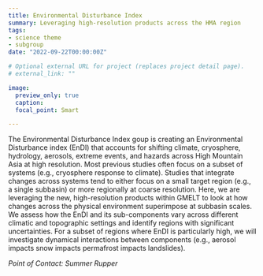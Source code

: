 ```yaml
---
title: Environmental Disturbance Index
summary: Leveraging high-resolution products across the HMA region 
tags:
- science theme
- subgroup
date: "2022-09-22T00:00:00Z"

# Optional external URL for project (replaces project detail page).
# external_link: ""

image:
  preview_only: true
  caption: 
  focal_point: Smart

---
```


The Environmental Disturbance Index goup is creating an Environmental Disturbance
index (EnDI) that accounts for shifting climate, cryosphere, hydrology, aerosols,
extreme events, and hazards across High Mountain Asia at high resolution. Most previous
studies often focus on a subset of systems (e.g., cryosphere response to climate).
Studies that integrate changes across systems tend to either focus on a small target
region (e.g., a single subbasin) or more regionally at coarse resolution. Here, we are
leveraging the new, high-resolution products within GMELT to look at how changes across
the physical environment superimpose at subbasin scales. We assess how the EnDI and its
sub-components vary across different climatic and topographic settings and identify
regions with significant uncertainties. For a subset of regions where EnDI is particularly
high, we will investigate dynamical interactions between components (e.g., aerosol impacts
snow impacts permafrost impacts landslides). 

_Point of Contact: Summer Rupper_
